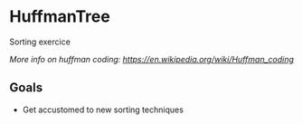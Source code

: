 # HuffmanTree
Sorting exercice

*More info on huffman coding: https://en.wikipedia.org/wiki/Huffman_coding*

## Goals
- Get accustomed to new sorting techniques

